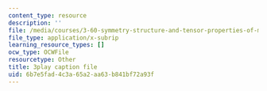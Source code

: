 ```yaml
---
content_type: resource
description: ''
file: /media/courses/3-60-symmetry-structure-and-tensor-properties-of-materials-fall-2005/6b7e5fad4c3a65a2aa63b841bf72a93f_pEOSGrQkn44.srt
file_type: application/x-subrip
learning_resource_types: []
ocw_type: OCWFile
resourcetype: Other
title: 3play caption file
uid: 6b7e5fad-4c3a-65a2-aa63-b841bf72a93f
---
```

